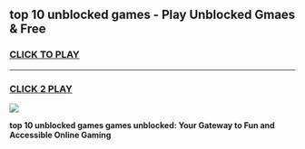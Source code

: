 
## top 10 unblocked games - Play Unblocked Gmaes & Free
<h3>
<a href="https://news.freeplayer.one?title=top_10_unblocked_games&ref=23F">CLICK TO PLAY</a></h3>
<hr>

<h3>
<a href="https://news.freeplayer.one?title=top_10_unblocked_games&ref=23F">CLICK 2 PLAY</a>
  
</h3>

<a href="https://news.freeplayer.one?title=top_10_unblocked_games&ref=23F/"><img src="https://clearcache.store/games.png"></a>


**top 10 unblocked games games unblocked: Your Gateway to Fun and Accessible Online Gaming**
